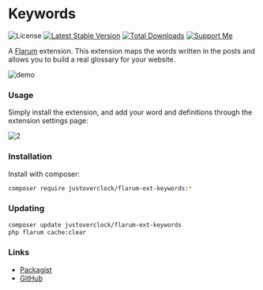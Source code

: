 # Keywords

![License](https://img.shields.io/badge/license-MIT-blue.svg) [![Latest Stable Version](https://poser.pugx.org/justoverclock/flarum-ext-keywords/v)](//packagist.org/packages/justoverclock/flarum-ext-keywords) [![Total Downloads](https://poser.pugx.org/justoverclock/flarum-ext-keywords/downloads)](//packagist.org/packages/justoverclock/flarum-ext-keywords) [![Support Me](https://img.shields.io/badge/Donate-Support%20My%20Work-orange)](https://github.com/sponsors/justoverclockl)

A [Flarum](http://flarum.org) extension. This extension maps the words written in the posts and allows you to build a real glossary for your website.

![demo](https://user-images.githubusercontent.com/79002016/119235472-049c2400-bb33-11eb-8cb3-13993cea9084.png)

### Usage

Simply install the extension, and add your word and definitions through the extension settings page:

![2](https://user-images.githubusercontent.com/79002016/119235525-3ad9a380-bb33-11eb-970e-aeef7d0a439b.png)



### Installation

Install with composer:

```sh
composer require justoverclock/flarum-ext-keywords:*
```

### Updating

```sh
composer update justoverclock/flarum-ext-keywords
php flarum cache:clear
```

### Links

- [Packagist](https://packagist.org/packages/justoverclock/flarum-ext-keywords)
- [GitHub](https://github.com/justoverclockl/flarum-ext-keywords)
